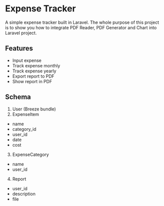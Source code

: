 # Expense Tracker

A simple expense tracker built in Laravel. The whole purpose of this project is to show you how to integrate PDF Reader, PDF Generator and Chart into Laravel project.

## Features
- Input expense
- Track expense monthly
- Track expense yearly
- Export report to PDF
- Show report in PDF

## Schema
1. User (Breeze bundle)
2. ExpenseItem
- name
- category_id
- user_id
- date
- cost
3. ExpenseCategory
- name
- user_id
4. Report
- user_id
- description
- file
